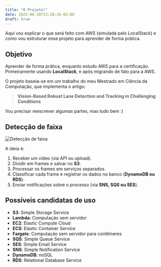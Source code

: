 ```yaml
---
title: "O Projeto!"
date: 2025-06-28T13:28:26-03:00
draft: true
---
```


Aqui vou explicar o que será feito com AWS (simulada pelo LocalStack) e como vou estruturar esse projeto para aprender de forma prática.

## Objetivo

Aprender de forma prática, enquanto estudo AWS para a certificação. Primeiramente usando **LocalStack**, e após migrando de fato para a AWS.

O projeto baseia-se em um trabalho do meu Mestrado em Ciência da Computação, que implementa o artigo:

> **Vision-Based Robust Lane Detection and Tracking in Challenging Conditions**

Vou precisar reescrever algumas partes, mas tudo bem :)

## Detecção de faixa

![Detecção de faixa](/images/projeto.png)

A ideia é:

1. Receber um vídeo (via API ou upload).
2. Dividir em frames e salvar no **S3**.
3. Processar os frames em serviços separados.
4. Classificar cada frame e registrar os dados no banco (**DynamoDB ou RDS**).
5. Enviar notificações sobre o processo (via **SNS, SQS ou SES**).


## Possíveis candidatas de uso

- **S3**: Simple Storage Service
- **Lambda**: Computação sem servidor
- **EC2**: Elastic Compute Cloud
- **ECS**: Elastic Container Service
- **Fargate**: Computação sem servidor para contêineres
- **SQS**: Simple Queue Service
- **SES**: Simple Email Service
- **SNS**: Simple Notification Service
- **DynamoDB**: noSQL
- **RDS**: Relational Database Service



